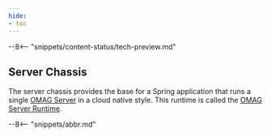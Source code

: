 ```yaml
---
hide:
- toc
---
```


<!-- SPDX-License-Identifier: CC-BY-4.0 -->
<!-- Copyright Contributors to the ODPi Egeria project 2020. -->

--8<-- "snippets/content-status/tech-preview.md"

## Server Chassis

The server chassis provides the base for a Spring application that runs a single [OMAG Server](/concepts/omag-server) in a cloud native style.  This runtime is called the [OMAG Server Runtime](/concepts/omag-server-runtime).

--8<-- "snippets/abbr.md"
